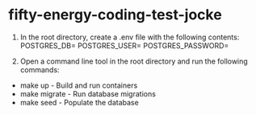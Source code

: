 # fifty-energy-coding-test-jocke
1. In the root directory, create a .env file with the following contents:
POSTGRES_DB=<pgname>
POSTGRES_USER=<pguser>
POSTGRES_PASSWORD=<pgpassword>

2. Open a command line tool in the root directory and run the following commands:
* make up           - Build and run containers
* make migrate      - Run database migrations
* make seed         - Populate the database